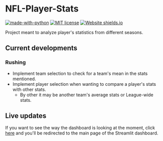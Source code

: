 # NFL-Player-Stats

[![made-with-python](https://img.shields.io/badge/Made%20with-Python-1f425f.svg)](https://www.python.org/)
[![MIT license](https://img.shields.io/badge/License-MIT-blue.svg)](https://lbesson.mit-license.org/)
[![Website shields.io](https://img.shields.io/website-up-down-green-red/http/shields.io.svg)](https://nfl-player-stats.streamlit.app/)

Project meant to analyze player's statistics from different seasons.

## Current developments

### Rushing

- Implement team selection to check for a team's mean in the stats mentioned.
- Implement player selection when wanting to compare a player's stats with other stats.
  - By other it may be another team's average stats or League-wide stats.

## Live updates

If you want to see the way the dashboard is looking at the moment, click [here](https://nfl-player-stats.streamlit.app/) and you'll be redirected to the main page of the Streamlit dashboard.
